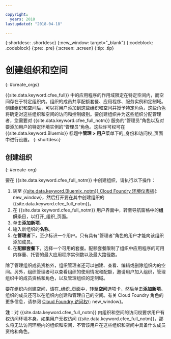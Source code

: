 ```yaml
---

copyright:
  years: 2018
lastupdated: "2018-04-18"

---
```


{:shortdesc: .shortdesc}
{:new_window: target="_blank"}
{:codeblock: .codeblock}
{:pre: .pre}
{:screen: .screen}
{:tip: .tip}

# 创建组织和空间
{: #create_orgs}

{{site.data.keyword.cfee_full}} 中的应用程序的作用域限定在特定空间内，而空间存在于特定组织内。组织的成员共享配额套餐、应用程序、服务实例和定制域。创建组织和空间后，可以将用户添加到这些组织和空间并授予特定角色，这些角色将确定对这些组织和空间的访问和控制级别。要创建组织并为这些组织分配管理者，您需要对 {{site.data.keyword.cfee_full_notm}} 服务的“管理员”角色以及对要添加用户的特定环境实例的“管理员”角色。这些许可权可在 {{site.data.keyword.Bluemix}} 标题中**管理 > 用户**菜单下的_身份和访问权_页面中进行设置。
{: shortdesc}

## 创建组织
{: #create-org}

要在 {{site.data.keyword.cfee_full_notm}} 中创建组织，请执行以下操作：

1. 转至 [{{site.data.keyword.Bluemix_notm}} Cloud Foundry 环境仪表板](https://console.bluemix.net/dashboard/cloudfoundry?filter=cf_environments){: new_window}，然后打开要在其中创建组织的 {{site.data.keyword.cfee_full_notm}}。
2. 在 {{site.data.keyword.cfee_full_notm}} 用户界面中，转至导航窗格中的**组织**条目，以打开_组织_页面。
3. 单击**添加新项**。
4. 输入新组织的**名称**。
5. 在**管理者**下，至少标识一个用户。只有具有“管理者”角色的用户才能向该组织添加成员。
6. 在**配额套餐**下，选择一个可用的套餐。配额套餐限制了组织中应用程序的可用内存量、托管的最大应用程序实例数以及最大路径数。

除了管理组织成员资格外，组织管理者还可以创建、查看、编辑或删除组织内的空间。另外，组织管理者可以查看组织的使用情况和配额，邀请用户加入组织，管理组织中的成员资格和角色，以及管理组织的定制域。

要在组织内创建空间，请在_组织_页面中，转至**空间**选项卡，然后单击**添加新项**。组织的成员还可以在组织内创建和管理自己的空间。有关 Cloud Foundry 角色的更多信息，请参阅 [Cloud Foundry 访问权](https://console.bluemix.net/docs/iam/cfaccess.html#cfroles){: new_window}。

**注**：对 {{site.data.keyword.cfee_full_notm}} 内组织和空间的访问权要求用户有权访问环境本身。如果用户无权访问 {{site.data.keyword.cfee_full_notm}}，那么将无法访问环境内的组织和空间，不管该用户在这些组织和空间中具备什么成员资格和角色。
